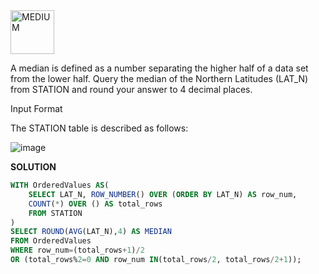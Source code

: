 <img src="https://img.shields.io/badge/MEDIUM-orange" alt="MEDIUM" width="70">

A median is defined as a number separating the higher half of a data set from the lower half. Query the median of the Northern Latitudes (LAT_N) from STATION and round your answer to 4 decimal places.

Input Format

The STATION table is described as follows:

![image](https://github.com/user-attachments/assets/1e2f4ea4-e0b5-48db-9f04-0a6ee40d7967)

**SOLUTION**

```sql
WITH OrderedValues AS(
    SELECT LAT_N, ROW_NUMBER() OVER (ORDER BY LAT_N) AS row_num,
    COUNT(*) OVER () AS total_rows
    FROM STATION
)
SELECT ROUND(AVG(LAT_N),4) AS MEDIAN
FROM OrderedValues  
WHERE row_num=(total_rows+1)/2
OR (total_rows%2=0 AND row_num IN(total_rows/2, total_rows/2+1));
```
